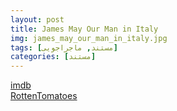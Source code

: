 ```yaml
---
layout: post
title: James May Our Man in Italy
img: james_may_our_man_in_italy.jpg
tags: [مستند, ماجراجویی]
categories: [مستند]
---
```


[imdb](https://www.imdb.com/title/tt11302324)  
[RottenTomatoes](https://www.rottentomatoes.com/tv/james_may_our_man_in_italy/s01)